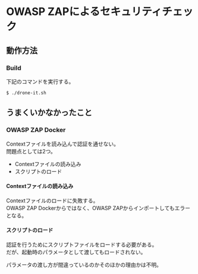 # OWASP ZAPによるセキュリティチェック
## 動作方法
### Build
下記のコマンドを実行する。
```
$ ./drone-it.sh
```

## うまくいかなかったこと
### OWASP ZAP Docker
Contextファイルを読み込んで認証を通せない。  
問題点としては2つ。  

- Contextファイルの読み込み
- スクリプトのロード

#### Contextファイルの読み込み
Contextファイルのロードに失敗する。  
OWASP ZAP Dockerからではなく、OWASP ZAPからインポートしてもエラーとなる。  

#### スクリプトのロード
認証を行うためにスクリプトファイルをロードする必要がある。  
だが、起動時のパラメータとして渡してもロードされない。  

パラメータの渡し方が間違っているのかそのほかの理由かは不明。
